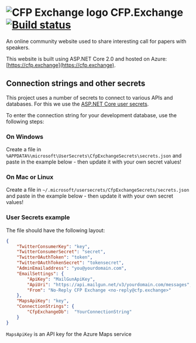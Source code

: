 # ![CFP Exchange logo](https://cfp.exchange/images/exchange50x50.png) CFP.Exchange [![Build status](https://ci.appveyor.com/api/projects/status/8u3fj55h4vmrn6rw/branch/master?svg=true)](https://ci.appveyor.com/project/jfversluis/cfpexchange/branch/master)

An online community website used to share interesting call for papers with
speakers. 

This website is built using ASP.NET Core 2.0 and hosted on Azure: [https://cfp.exchange](https://cfp.exchange).

## Connection strings and other secrets
This project uses a number of secrets to connect to various APIs and databases.
For this we use the [ASP.NET Core user secrets](https://docs.microsoft.com/en-us/aspnet/core/security/app-secrets?view=aspnetcore-2.0&tabs=visual-studio).

To enter the connection string for your development database, use the following steps:

### On Windows
Create a file in `%APPDATA%\microsoft\UserSecrets\CfpExchangeSecrets\secrets.json` and paste in the example below - then update it with your own secret values!

### On Mac or Linux
Create a file in `~/.microsoft/usersecrets/CfpExchangeSecrets/secrets.json` and paste in the example below - then update it with your own secret values!

### User Secrets example
The file should have the following layout:
```json
{
    "TwitterConsumerKey": "key",
    "TwitterConsumerSecret": "secret",
    "TwitterOAuthToken": "token",
    "TwitterOAuthTokenSecret": "tokensecret",
    "AdminEmailaddress": "you@yourdomain.com",
    "EmailSettings": {
        "ApiKey": "MailGunApiKey",
        "ApiUri": "https://api.mailgun.net/v3/yourdomain.com/messages",
        "From": "No-Reply CFP Exchange <no-reply@cfp.exchange>"
    },
    "MapsApiKey": "key",
    "ConnectionStrings": {
        "CfpExchangeDb":  "YourConnectionString" 
    } 
}
```

`MapsApiKey` is an API key for the Azure Maps service